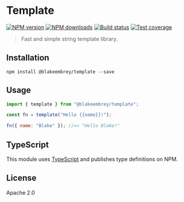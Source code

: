 # Template

[![NPM version](https://img.shields.io/npm/v/@blakeembrey/template.svg?style=flat)](https://npmjs.org/package/@blakeembrey/template)
[![NPM downloads](https://img.shields.io/npm/dm/@blakeembrey/template.svg?style=flat)](https://npmjs.org/package/@blakeembrey/template)
[![Build status](https://img.shields.io/travis/blakeembrey/js-template.svg?style=flat)](https://travis-ci.org/blakeembrey/js-template)
[![Test coverage](https://img.shields.io/coveralls/blakeembrey/js-template.svg?style=flat)](https://coveralls.io/r/blakeembrey/js-template?branch=master)

> Fast and simple string template library.

## Installation

```
npm install @blakeembrey/template --save
```

## Usage

```js
import { template } from "@blakeembrey/template";

const fn = template("Hello {{name}}!");

fn({ name: "Blake" }); //=> "Hello Blake!"
```

## TypeScript

This module uses [TypeScript](https://github.com/Microsoft/TypeScript) and publishes type definitions on NPM.

## License

Apache 2.0
